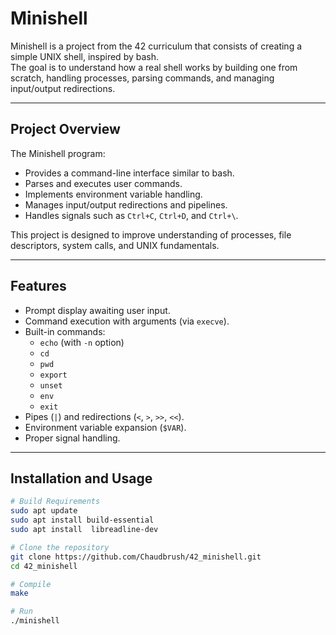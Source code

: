 # Minishell

Minishell is a project from the 42 curriculum that consists of creating a simple UNIX shell, inspired by bash.  
The goal is to understand how a real shell works by building one from scratch, handling processes, parsing commands, and managing input/output redirections.

---

## Project Overview

The Minishell program:
- Provides a command-line interface similar to bash.
- Parses and executes user commands.
- Implements environment variable handling.
- Manages input/output redirections and pipelines.
- Handles signals such as `Ctrl+C`, `Ctrl+D`, and `Ctrl+\`.

This project is designed to improve understanding of processes, file descriptors, system calls, and UNIX fundamentals.

---

## Features

- Prompt display awaiting user input.
- Command execution with arguments (via `execve`).
- Built-in commands:
  - `echo` (with `-n` option)
  - `cd`
  - `pwd`
  - `export`
  - `unset`
  - `env`
  - `exit`
- Pipes (`|`) and redirections (`<`, `>`, `>>`, `<<`).
- Environment variable expansion (`$VAR`).
- Proper signal handling.

---

## Installation and Usage

```bash
# Build Requirements
sudo apt update
sudo apt install build-essential
sudo apt install  libreadline-dev

# Clone the repository
git clone https://github.com/Chaudbrush/42_minishell.git
cd 42_minishell

# Compile
make

# Run
./minishell
